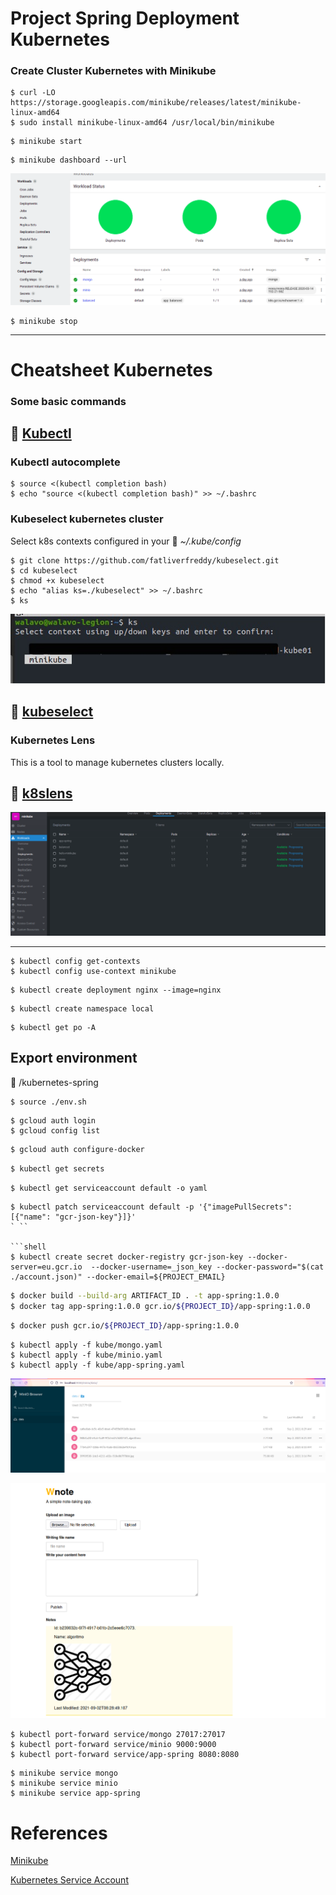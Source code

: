 # Project Spring Deployment Kubernetes

### Create Cluster Kubernetes with Minikube

```shell
$ curl -LO https://storage.googleapis.com/minikube/releases/latest/minikube-linux-amd64
$ sudo install minikube-linux-amd64 /usr/local/bin/minikube
```

```shell
$ minikube start
```

```shell
$ minikube dashboard --url
```

![dashboard.png](img/dashboard.png)

```shell
$ minikube stop
```


-----
# Cheatsheet Kubernetes

### Some basic commands
:mag_right: [Kubectl](https://kubernetes.io/docs/reference/kubectl/cheatsheet/)
---

### Kubectl autocomplete

```shell
$ source <(kubectl completion bash)
$ echo "source <(kubectl completion bash)" >> ~/.bashrc
```

### Kubeselect kubernetes cluster

Select k8s contexts configured in your :open_file_folder: *~/.kube/config*

```shell
$ git clone https://github.com/fatliverfreddy/kubeselect.git
$ cd kubeselect
$ chmod +x kubeselect
$ echo "alias ks=./kubeselect" >> ~/.bashrc
$ ks 
```

![ks.png](img/ks.png)

:mag_right: [kubeselect](https://github.com/fatliverfreddy/kubeselect)
---



### Kubernetes Lens

This is a tool to manage kubernetes clusters locally.

:mag_right: [k8slens](https://k8slens.dev/)
---

![lenk8s.png](img/lenk8s.png)


----





```shell
$ kubectl config get-contexts
$ kubectl config use-context minikube
```

```shell
$ kubectl create deployment nginx --image=nginx
```

```shell
$ kubectl create namespace local
```

```shell
$ kubectl get po -A
```

## Export environment

:file_folder: /kubernetes-spring

```bash
$ source ./env.sh
```

```shell
$ gcloud auth login
$ gcloud config list
```

```bash
$ gcloud auth configure-docker
```

```bash
$ kubectl get secrets
```

```shell
$ kubectl get serviceaccount default -o yaml
```

```shell
$ kubectl patch serviceaccount default -p '{"imagePullSecrets": [{"name": "gcr-json-key"}]}'
` ``

```shell
$ kubectl create secret docker-registry gcr-json-key --docker-server=eu.gcr.io  --docker-username=_json_key --docker-password="$(cat ./account.json)" --docker-email=${PROJECT_EMAIL}
```

```bash
$ docker build --build-arg ARTIFACT_ID . -t app-spring:1.0.0
$ docker tag app-spring:1.0.0 gcr.io/${PROJECT_ID}/app-spring:1.0.0
```

```bash
$ docker push gcr.io/${PROJECT_ID}/app-spring:1.0.0
```

```shell
$ kubectl apply -f kube/mongo.yaml
$ kubectl apply -f kube/minio.yaml
$ kubectl apply -f kube/app-spring.yaml
```

![minio.png](img/minio.png)

![app.png](img/app.png)

```shell
$ kubectl port-forward service/mongo 27017:27017
$ kubectl port-forward service/minio 9000:9000
$ kubectl port-forward service/app-spring 8080:8080
```

```shell
$ minikube service mongo
$ minikube service minio
$ minikube service app-spring
```

# References

[Minikube](https://minikube.sigs.k8s.io/docs/start/)

[Kubernetes Service Account](https://blog.container-solutions.com/using-google-container-registry-with-kubernetes)